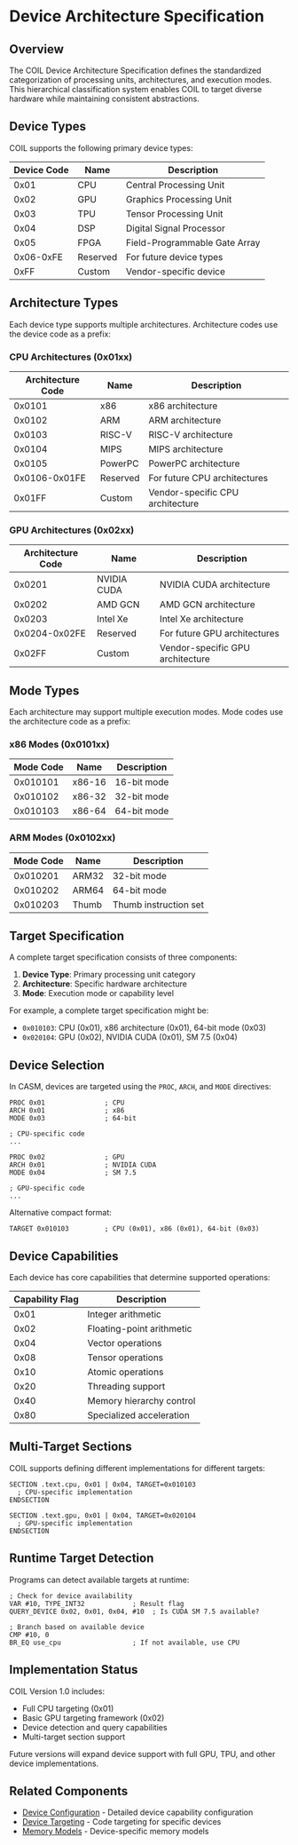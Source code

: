 # Device Architecture Specification

## Overview

The COIL Device Architecture Specification defines the standardized categorization of processing units, architectures, and execution modes. This hierarchical classification system enables COIL to target diverse hardware while maintaining consistent abstractions.

## Device Types

COIL supports the following primary device types:

| Device Code | Name | Description |
|-------------|------|-------------|
| 0x01 | CPU | Central Processing Unit |
| 0x02 | GPU | Graphics Processing Unit |
| 0x03 | TPU | Tensor Processing Unit |
| 0x04 | DSP | Digital Signal Processor |
| 0x05 | FPGA | Field-Programmable Gate Array |
| 0x06-0xFE | Reserved | For future device types |
| 0xFF | Custom | Vendor-specific device |

## Architecture Types

Each device type supports multiple architectures. Architecture codes use the device code as a prefix:

### CPU Architectures (0x01xx)

| Architecture Code | Name | Description |
|-------------------|------|-------------|
| 0x0101 | x86 | x86 architecture |
| 0x0102 | ARM | ARM architecture |
| 0x0103 | RISC-V | RISC-V architecture |
| 0x0104 | MIPS | MIPS architecture |
| 0x0105 | PowerPC | PowerPC architecture |
| 0x0106-0x01FE | Reserved | For future CPU architectures |
| 0x01FF | Custom | Vendor-specific CPU architecture |

### GPU Architectures (0x02xx)

| Architecture Code | Name | Description |
|-------------------|------|-------------|
| 0x0201 | NVIDIA CUDA | NVIDIA CUDA architecture |
| 0x0202 | AMD GCN | AMD GCN architecture |
| 0x0203 | Intel Xe | Intel Xe architecture |
| 0x0204-0x02FE | Reserved | For future GPU architectures |
| 0x02FF | Custom | Vendor-specific GPU architecture |

## Mode Types

Each architecture may support multiple execution modes. Mode codes use the architecture code as a prefix:

### x86 Modes (0x0101xx)

| Mode Code | Name | Description |
|-----------|------|-------------|
| 0x010101 | x86-16 | 16-bit mode |
| 0x010102 | x86-32 | 32-bit mode |
| 0x010103 | x86-64 | 64-bit mode |

### ARM Modes (0x0102xx)

| Mode Code | Name | Description |
|-----------|------|-------------|
| 0x010201 | ARM32 | 32-bit mode |
| 0x010202 | ARM64 | 64-bit mode |
| 0x010203 | Thumb | Thumb instruction set |

## Target Specification

A complete target specification consists of three components:

1. **Device Type**: Primary processing unit category
2. **Architecture**: Specific hardware architecture
3. **Mode**: Execution mode or capability level

For example, a complete target specification might be:
- `0x010103`: CPU (0x01), x86 architecture (0x01), 64-bit mode (0x03)
- `0x020104`: GPU (0x02), NVIDIA CUDA (0x01), SM 7.5 (0x04)

## Device Selection

In CASM, devices are targeted using the `PROC`, `ARCH`, and `MODE` directives:

```
PROC 0x01               ; CPU
ARCH 0x01               ; x86
MODE 0x03               ; 64-bit

; CPU-specific code
...

PROC 0x02               ; GPU
ARCH 0x01               ; NVIDIA CUDA
MODE 0x04               ; SM 7.5

; GPU-specific code
...
```

Alternative compact format:

```
TARGET 0x010103         ; CPU (0x01), x86 (0x01), 64-bit (0x03)
```

## Device Capabilities

Each device has core capabilities that determine supported operations:

| Capability Flag | Description |
|-----------------|-------------|
| 0x01 | Integer arithmetic |
| 0x02 | Floating-point arithmetic |
| 0x04 | Vector operations |
| 0x08 | Tensor operations |
| 0x10 | Atomic operations |
| 0x20 | Threading support |
| 0x40 | Memory hierarchy control |
| 0x80 | Specialized acceleration |

## Multi-Target Sections

COIL supports defining different implementations for different targets:

```
SECTION .text.cpu, 0x01 | 0x04, TARGET=0x010103
  ; CPU-specific implementation
ENDSECTION

SECTION .text.gpu, 0x01 | 0x04, TARGET=0x020104
  ; GPU-specific implementation
ENDSECTION
```

## Runtime Target Detection

Programs can detect available targets at runtime:

```
; Check for device availability
VAR #10, TYPE_INT32            ; Result flag
QUERY_DEVICE 0x02, 0x01, 0x04, #10  ; Is CUDA SM 7.5 available?

; Branch based on available device
CMP #10, 0
BR_EQ use_cpu                  ; If not available, use CPU
```

## Implementation Status

COIL Version 1.0 includes:
- Full CPU targeting (0x01)
- Basic GPU targeting framework (0x02)
- Device detection and query capabilities
- Multi-target section support

Future versions will expand device support with full GPU, TPU, and other device implementations.

## Related Components

- [Device Configuration](/coil-docs/systems/device-configuration.md) - Detailed device capability configuration
- [Device Targeting](/coil-docs/systems/device-targeting.md) - Code targeting for specific devices 
- [Memory Models](/coil-docs/systems/memory-models.md) - Device-specific memory models
